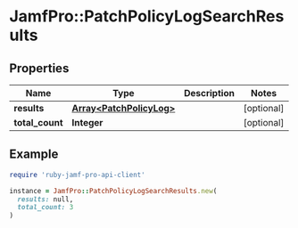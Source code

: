 # JamfPro::PatchPolicyLogSearchResults

## Properties

| Name | Type | Description | Notes |
| ---- | ---- | ----------- | ----- |
| **results** | [**Array&lt;PatchPolicyLog&gt;**](PatchPolicyLog.md) |  | [optional] |
| **total_count** | **Integer** |  | [optional] |

## Example

```ruby
require 'ruby-jamf-pro-api-client'

instance = JamfPro::PatchPolicyLogSearchResults.new(
  results: null,
  total_count: 3
)
```

